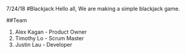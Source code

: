 7/24/18
#Blackjack
Hello all,
We are making a simple blackjack game.

##Team
1. Alex Kagan - Product Owner
2. Timothy Lo - Scrum Master 
3. Justin Lau - Developer 


